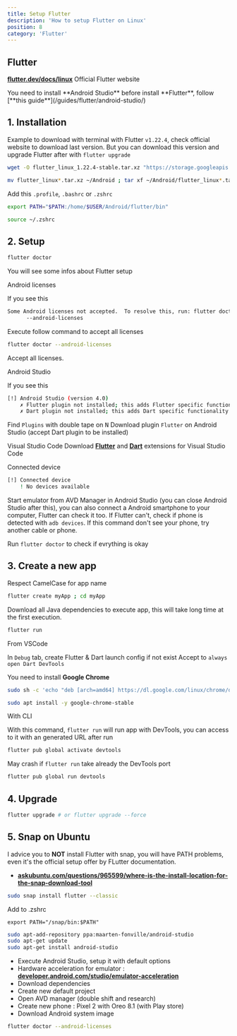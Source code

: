```yaml
---
title: Setup Flutter
description: 'How to setup Flutter on Linux'
position: 8
category: 'Flutter'
---
```


## Flutter

[**flutter.dev/docs/linux**](https://flutter.dev/docs/get-started/install/linux) Official Flutter
website

<alert type="warning">
You need to install **Android Studio** before install **Flutter**, follow [**this guide**](/guides/flutter/android-studio/)
</alert>

## 1. Installation

Example to download with terminal with Flutter `v1.22.4`, check official website to download last version. But you can download this version and upgrade Flutter after with `flutter upgrade`

```bash
wget -O flutter_linux_1.22.4-stable.tar.xz "https://storage.googleapis.com/flutter_infra/releases/stable/linux/flutter_linux_1.22.4-stable.tar.xz"
```

```bash
mv flutter_linux*.tar.xz ~/Android ; tar xf ~/Android/flutter_linux*.tar.xz ~/Android
```

Add this `.profile`, `.bashrc` or `.zshrc`

```bash
export PATH="$PATH:/home/$USER/Android/flutter/bin"
```

```bash
source ~/.zshrc
```

## 2. Setup

```bash
flutter doctor
```

You will see some infos about Flutter setup

<alert type="info"> Android licenses

If you see this

```bash
Some Android licenses not accepted.  To resolve this, run: flutter doctor
      --android-licenses
```

Execute follow command to accept all licenses

```bash
flutter doctor --android-licenses
```

Accept all licenses.
</alert>

<alert type="info"> Android Studio

If you see this

```bash
[!] Android Studio (version 4.0)
    ✗ Flutter plugin not installed; this adds Flutter specific functionality.
    ✗ Dart plugin not installed; this adds Dart specific functionality.
```

Find `Plugins` with double tape on <kbd>N</kbd>
Download plugin `Flutter` on Android Studio (accept Dart plugin to be installed)
</alert>

<alert type="info"> Visual Studio Code
Download [**Flutter**](https://marketplace.visualstudio.com/items?itemName=Dart-Code.flutter) and [**Dart**](https://marketplace.visualstudio.com/items?itemName=Dart-Code.dart-code) extensions for Visual Studio Code
</alert>

<alert type="info"> Connected device

```bash
[!] Connected device
    ! No devices available
```

Start emulator from AVD Manager in Android Studio (you can close Android Studio after this), you can also connect a Android smartphone to your computer, Flutter can check it too. If Flutter can't, check if phone is detected with `adb devices`. If this command don't see your phone, try another cable or phone.
</alert>

Run `flutter doctor` to check if evrything is okay

## 3. Create a new app

Respect CamelCase for app name

```bash
flutter create myApp ; cd myApp
```

Download all Java dependencies to execute app, this will take long time at the first execution.

```bash
flutter run
```

From VSCode

In `Debug` tab, create Flutter & Dart launch config if not exist
Accept to `always open Dart DevTools`

You need to install **Google Chrome**

```bash
sudo sh -c 'echo "deb [arch=amd64] https://dl.google.com/linux/chrome/deb/ stable main" > /etc/apt/sources.list.d/google-chrome.list' ; wget -q -O - https://dl-ssl.google.com/linux/linux_signing_key.pub | sudo apt-key add - ; sudo apt-get update
```

```bash
sudo apt install -y google-chrome-stable
```

With CLI

With this command, `flutter run` will run app with DevTools, you can access to it with an generated URL after run

```bash
flutter pub global activate devtools
```

May crash if `flutter run` take already the DevTools port

```bash
flutter pub global run devtools
```

## 4. Upgrade

```bash
flutter upgrade # or flutter upgrade --force
```

## 5. Snap on Ubuntu

I advice you to **NOT** install Flutter with snap, you will have PATH problems, even it's the official setup offer by FLutter documentation.

- [**askubuntu.com/questions/965599/where-is-the-install-location-for-the-snap-download-tool**](https://askubuntu.com/questions/965599/where-is-the-install-location-for-the-snap-download-tool)

```bash
sudo snap install flutter --classic
```

Add to .zshrc

```bash[~/.zshrc]
export PATH="/snap/bin:$PATH"
```

```bash
sudo apt-add-repository ppa:maarten-fonville/android-studio
sudo apt-get update
sudo apt-get install android-studio
```

- Execute Android Studio, setup it with default options
- Hardware acceleration for emulator : [**developer.android.com/studio/emulator-acceleration**](https://developer.android.com/studio/run/emulator-acceleration?utm_source=android-studio#vm-linux)
- Download dependencies
- Create new default project
- Open AVD manager (double shift and research)
- Create new phone : Pixel 2 with Oreo 8.1 (with Play store)
- Download Android system image

```bash
flutter doctor --android-licenses
```
